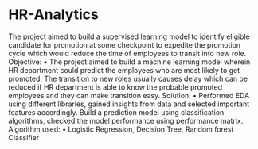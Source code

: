 # HR-Analytics
The project aimed to build a supervised learning model to identify eligible  candidate for promotion at some checkpoint to expedite the promotion  cycle which would reduce the time of employees to transit into new role. 
Objective:
•	  The project aimed to build a machine learning model wherein HR department could predict the employees who are most likely to get promoted. The transition to new roles usually causes delay which can be reduced if HR department is able to know the probable promoted employees and they can make transition easy.
Solution:
•	Performed EDA using different libraries, gained insights from data and selected important features accordingly. Build a prediction model using classification algorithms, checked the model performance using performance matrix.
Algorithm used:
•	Logistic Regression, Decision Tree, Random forest Classifier
